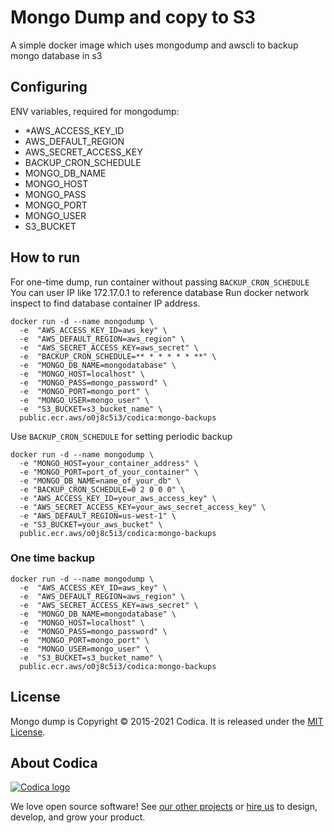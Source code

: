 # Mongo Dump and copy to S3

A simple docker image which uses mongodump and awscli to backup mongo database in s3

## Configuring

ENV variables, required for mongodump:

 * *AWS_ACCESS_KEY_ID
 * AWS_DEFAULT_REGION
 * AWS_SECRET_ACCESS_KEY
 * BACKUP_CRON_SCHEDULE
 * MONGO_DB_NAME
 * MONGO_HOST
 * MONGO_PASS
 * MONGO_PORT
 * MONGO_USER
 * S3_BUCKET

## How to run

For one-time dump, run container without passing `BACKUP_CRON_SCHEDULE`
You can user IP like 172.17.0.1 to reference database
Run docker network inspect <Network with mongodatabase> to find database container IP address. 
```
docker run -d --name mongodump \
  -e  "AWS_ACCESS_KEY_ID=aws_key" \
  -e  "AWS_DEFAULT_REGION=aws_region" \
  -e  "AWS_SECRET_ACCESS_KEY=aws_secret" \
  -e  "BACKUP_CRON_SCHEDULE=** * * * * * **" \
  -e  "MONGO_DB_NAME=mongodatabase" \
  -e  "MONGO_HOST=localhost" \
  -e  "MONGO_PASS=mongo_password" \
  -e  "MONGO_PORT=mongo_port" \
  -e  "MONGO_USER=mongo_user" \
  -e  "S3_BUCKET=s3_bucket_name" \
  public.ecr.aws/o0j8c5i3/codica:mongo-backups
```

Use `BACKUP_CRON_SCHEDULE` for setting periodic backup

```
docker run -d --name mongodump \
  -e "MONGO_HOST=your_container_address" \
  -e "MONGO_PORT=port_of_your_container" \
  -e "MONGO_DB_NAME=name_of_your_db" \
  -e "BACKUP_CRON_SCHEDULE=0 2 0 0 0" \
  -e "AWS_ACCESS_KEY_ID=your_aws_access_key" \
  -e "AWS_SECRET_ACCESS_KEY=your_aws_secret_access_key" \
  -e "AWS_DEFAULT_REGION=us-west-1" \
  -e "S3_BUCKET=your_aws_bucket" \
  public.ecr.aws/o0j8c5i3/codica:mongo-backups
```

### One time backup 
```
docker run -d --name mongodump \
  -e  "AWS_ACCESS_KEY_ID=aws_key" \
  -e  "AWS_DEFAULT_REGION=aws_region" \
  -e  "AWS_SECRET_ACCESS_KEY=aws_secret" \
  -e  "MONGO_DB_NAME=mongodatabase" \
  -e  "MONGO_HOST=localhost" \
  -e  "MONGO_PASS=mongo_password" \
  -e  "MONGO_PORT=mongo_port" \
  -e  "MONGO_USER=mongo_user" \
  -e  "S3_BUCKET=s3_bucket_name" \
  public.ecr.aws/o0j8c5i3/codica:mongo-backups
```


## License
Mongo dump is Copyright © 2015-2021 Codica. It is released under the [MIT License](https://opensource.org/licenses/MIT).

## About Codica

[![Codica logo](https://www.codica.com/assets/images/logo/logo.svg)](https://www.codica.com)

We love open source software! See [our other projects](https://github.com/codica2) or [hire us](https://www.codica.com/) to design, develop, and grow your product.

